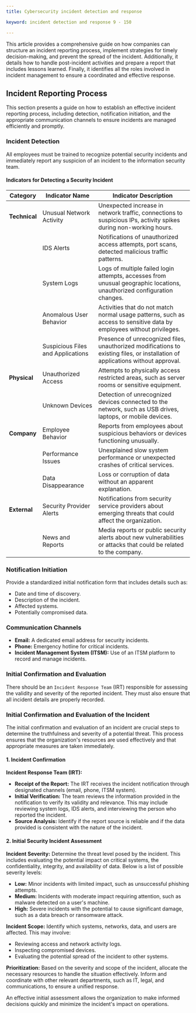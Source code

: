 ```yaml
---
title: Cybersecurity incident detection and response

keyword: incident detection and response 9 - 150

---
```


This article provides a comprehensive guide on how companies can structure an incident reporting process, implement strategies for timely decision-making, and prevent the spread of the incident. Additionally, it details how to handle post-incident activities and prepare a report that includes lessons learned. Finally, it identifies all the roles involved in incident management to ensure a coordinated and effective response.

## Incident Reporting Process

This section presents a guide on how to establish an effective incident reporting process, including detection, notification initiation, and the appropriate communication channels to ensure incidents are managed efficiently and promptly.

### Incident Detection

All employees must be trained to recognize potential security incidents and immediately report any suspicion of an incident to the information security team.

#### Indicators for Detecting a Security Incident

| **Category**              | **Indicator Name**                  | **Indicator Description**                                                                                                                           |
|---------------------------|-------------------------------------|-----------------------------------------------------------------------------------------------------------------------------------------------------|
| **Technical**             | Unusual Network Activity            | Unexpected increase in network traffic, connections to suspicious IPs, activity spikes during non-working hours.                                     |
|                           | IDS Alerts                          | Notifications of unauthorized access attempts, port scans, detected malicious traffic patterns.                                                      |
|                           | System Logs                         | Logs of multiple failed login attempts, accesses from unusual geographic locations, unauthorized configuration changes.                               |
|                           | Anomalous User Behavior             | Activities that do not match normal usage patterns, such as access to sensitive data by employees without privileges.                                |
|                           | Suspicious Files and Applications   | Presence of unrecognized files, unauthorized modifications to existing files, or installation of applications without approval.                      |
| **Physical**              | Unauthorized Access                 | Attempts to physically access restricted areas, such as server rooms or sensitive equipment.                                                          |
|                           | Unknown Devices                     | Detection of unrecognized devices connected to the network, such as USB drives, laptops, or mobile devices.                                           |
| **Company**               | Employee Behavior                   | Reports from employees about suspicious behaviors or devices functioning unusually.                                                                  |
|                           | Performance Issues                  | Unexplained slow system performance or unexpected crashes of critical services.                                                                      |
|                           | Data Disappearance                  | Loss or corruption of data without an apparent explanation.                                                                                          |
| **External**              | Security Provider Alerts            | Notifications from security service providers about emerging threats that could affect the organization.                                              |
|                           | News and Reports                    | Media reports or public security alerts about new vulnerabilities or attacks that could be related to the company.                                    |

### Notification Initiation

Provide a standardized initial notification form that includes details such as:

- Date and time of discovery.
- Description of the incident.
- Affected systems.
- Potentially compromised data.

### Communication Channels

- **Email:** A dedicated email address for security incidents.
- **Phone:** Emergency hotline for critical incidents.
- **Incident Management System (ITSM):** Use of an ITSM platform to record and manage incidents.

### Initial Confirmation and Evaluation

There should be an `Incident Response Team` (IRT) responsible for assessing the validity and severity of the reported incident. They must also ensure that all incident details are properly recorded.

### Initial Confirmation and Evaluation of the Incident

The initial confirmation and evaluation of an incident are crucial steps to determine the truthfulness and severity of a potential threat. This process ensures that the organization's resources are used effectively and that appropriate measures are taken immediately.

#### 1. Incident Confirmation

**Incident Response Team (IRT):**
- **Receipt of the Report:** The IRT receives the incident notification through designated channels (email, phone, ITSM system).
- **Initial Verification:** The team reviews the information provided in the notification to verify its validity and relevance. This may include reviewing system logs, IDS alerts, and interviewing the person who reported the incident.
- **Source Analysis:** Identify if the report source is reliable and if the data provided is consistent with the nature of the incident.

#### 2. Initial Security Incident Assessment

**Incident Severity:** Determine the threat level posed by the incident. This includes evaluating the potential impact on critical systems, the confidentiality, integrity, and availability of data. Below is a list of possible severity levels:

- **Low:** Minor incidents with limited impact, such as unsuccessful phishing attempts.
- **Medium:** Incidents with moderate impact requiring attention, such as malware detected on a user's machine.
- **High:** Severe incidents with the potential to cause significant damage, such as a data breach or ransomware attack.

**Incident Scope:** Identify which systems, networks, data, and users are affected. This may involve:
- Reviewing access and network activity logs.
- Inspecting compromised devices.
- Evaluating the potential spread of the incident to other systems.

**Prioritization:** Based on the severity and scope of the incident, allocate the necessary resources to handle the situation effectively. Inform and coordinate with other relevant departments, such as IT, legal, and communications, to ensure a unified response.

An effective initial assessment allows the organization to make informed decisions quickly and minimize the incident's impact on operations.
